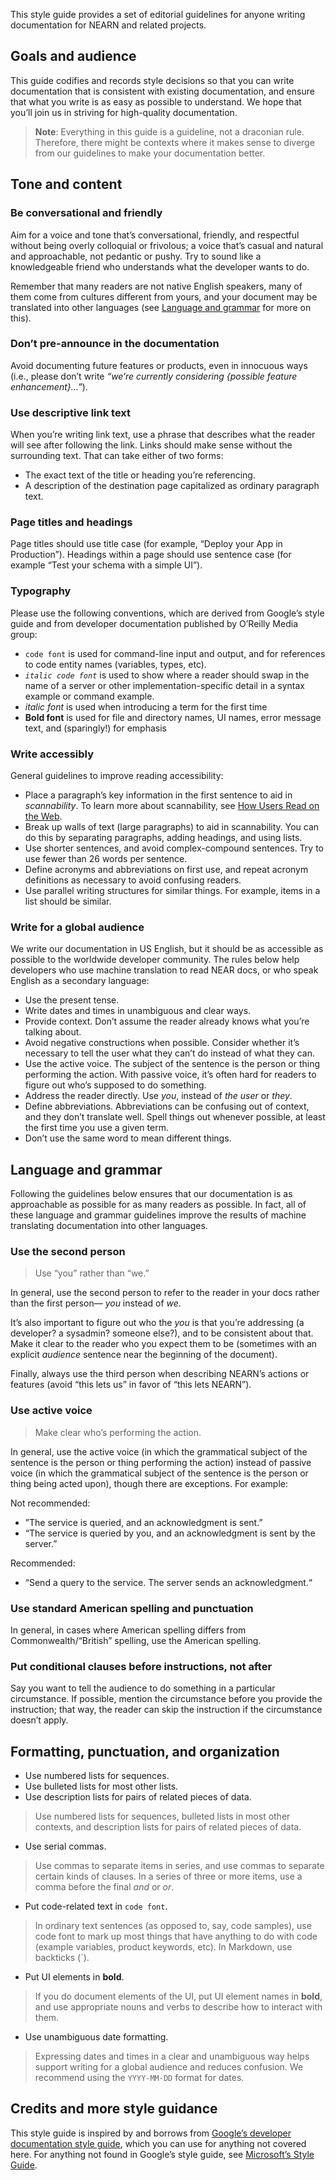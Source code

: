 
This style guide provides a set of editorial guidelines for anyone writing documentation for NEARN and related projects.

## Goals and audience

This guide codifies and records style decisions so that you can write documentation that is consistent with existing documentation, and ensure that what you write is as easy as possible to understand. We hope that you’ll join us in striving for high-quality documentation.

> **Note**: Everything in this guide is a guideline, not a draconian rule. Therefore, there might be contexts where it makes sense to diverge from our guidelines to make your documentation better.

## Tone and content

### Be conversational and friendly

Aim for a voice and tone that’s conversational, friendly, and respectful without being overly colloquial or frivolous; a voice that’s casual and natural and approachable, not pedantic or pushy. Try to sound like a knowledgeable friend who understands what the developer wants to do.

Remember that many readers are not native English speakers, many of them come from cultures different from yours, and your document may be translated into other languages (see [Language and grammar](#language-and-grammar) for more on this).

### Don’t pre-announce in the documentation

Avoid documenting future features or products, even in innocuous ways (i.e., please don’t write _“we’re currently considering {possible feature enhancement}...”_).

### Use descriptive link text

When you’re writing link text, use a phrase that describes what the reader will see after following the link. Links should make sense without the surrounding text. That can take either of two forms:

-   The exact text of the title or heading you’re referencing.
-   A description of the destination page capitalized as ordinary paragraph text.

### Page titles and headings

Page titles should use title case (for example, “Deploy your App in Production”). Headings within a page should use sentence case (for example “Test your schema with a simple UI”).

### Typography

Please use the following conventions, which are derived from Google’s style guide and from developer documentation published by O’Reilly Media group:

-   `code font` is used for command-line input and output, and for references to code entity names (variables, types, etc).
-   _`italic code font`_ is used to show where a reader should swap in the name of a server or other implementation-specific detail in a syntax example or command example.
-   _italic font_ is used when introducing a term for the first time
-   **Bold font** is used for file and directory names, UI names, error message text, and (sparingly!) for emphasis

### Write accessibly

General guidelines to improve reading accessibility:

-   Place a paragraph’s key information in the first sentence to aid in _scannability_. To learn more about scannability, see [How Users Read on the Web](https://www.nngroup.com/articles/how-users-read-on-the-web/).
-   Break up walls of text (large paragraphs) to aid in scannability. You can do this by separating paragraphs, adding headings, and using lists.
-   Use shorter sentences, and avoid complex-compound sentences. Try to use fewer than 26 words per sentence.
-   Define acronyms and abbreviations on first use, and repeat acronym definitions as necessary to avoid confusing readers.
-   Use parallel writing structures for similar things. For example, items in a list should be similar.

### Write for a global audience

We write our documentation in US English, but it should be as accessible as possible to the worldwide developer community. The rules below help developers who use machine translation to read NEAR docs, or who speak English as a secondary language:

-   Use the present tense.
-   Write dates and times in unambiguous and clear ways.
-   Provide context. Don’t assume the reader already knows what you’re talking about.
-   Avoid negative constructions when possible. Consider whether it’s necessary to tell the user what they can’t do instead of what they can.
-   Use the active voice. The subject of the sentence is the person or thing performing the action. With passive voice, it’s often hard for readers to figure out who’s supposed to do something.
-   Address the reader directly. Use _you_, instead of _the user_ or _they_.
-   Define abbreviations. Abbreviations can be confusing out of context, and they don’t translate well. Spell things out whenever possible, at least the first time you use a given term.
-   Don’t use the same word to mean different things.

## Language and grammar

Following the guidelines below ensures that our documentation is as approachable as possible for as many readers as possible. In fact, all of these language and grammar guidelines improve the results of machine translating documentation into other languages.

### Use the second person

> Use “you” rather than “we.”

In general, use the second person to refer to the reader in your docs rather than the first person— _you_ instead of _we_.

It’s also important to figure out who the _you_ is that you’re addressing (a developer? a sysadmin? someone else?), and to be consistent about that. Make it clear to the reader who you expect them to be (sometimes with an explicit _audience_ sentence near the beginning of the document).

Finally, always use the third person when describing NEARN’s actions or features (avoid “this lets us” in favor of “this lets NEARN”).

### Use active voice

> Make clear who’s performing the action.

In general, use the active voice (in which the grammatical subject of the sentence is the person or thing performing the action) instead of passive voice (in which the grammatical subject of the sentence is the person or thing being acted upon), though there are exceptions. For example:

Not recommended:

-   ”The service is queried, and an acknowledgment is sent.”
-   “The service is queried by you, and an acknowledgment is sent by the server.”

Recommended:

-   “Send a query to the service. The server sends an acknowledgment.“

### Use standard American spelling and punctuation

In general, in cases where American spelling differs from Commonwealth/“British” spelling, use the American spelling.

### Put conditional clauses before instructions, not after

Say you want to tell the audience to do something in a particular circumstance. If possible, mention the circumstance before you provide the instruction; that way, the reader can skip the instruction if the circumstance doesn’t apply.

## Formatting, punctuation, and organization

-   Use numbered lists for sequences.
-   Use bulleted lists for most other lists.
-   Use description lists for pairs of related pieces of data.

> Use numbered lists for sequences, bulleted lists in most other contexts, and description lists for pairs of related pieces of data.

-   Use serial commas.

> Use commas to separate items in series, and use commas to separate certain kinds of clauses. In a series of three or more items, use a comma before the final _and_ or _or_.

-   Put code-related text in `code font`.

> In ordinary text sentences (as opposed to, say, code samples), use code font to mark up most things that have anything to do with code (example variables, product keywords, etc). In Markdown, use backticks (`).

-   Put UI elements in **bold**.

> If you do document elements of the UI, put UI element names in **bold**, and use appropriate nouns and verbs to describe how to interact with them.

-   Use unambiguous date formatting.

> Expressing dates and times in a clear and unambiguous way helps support writing for a global audience and reduces confusion. We recommend using the `YYYY-MM-DD` format for dates.

## Credits and more style guidance

This style guide is inspired by and borrows from [Google’s developer documentation style guide](https://developers.google.com/style/), which you can use for anything not covered here. For anything not found in Google’s style guide, see [Microsoft’s Style Guide](https://docs.microsoft.com/en-us/style-guide/welcome/).
